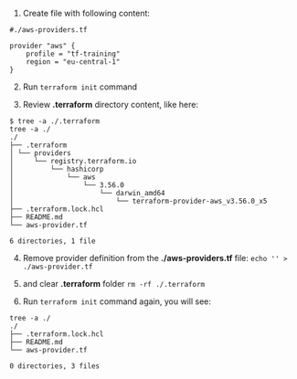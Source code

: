 1. Create file with following content:
````
#./aws-providers.tf

provider "aws" {
    profile = "tf-training"
    region = "eu-central-1"
}
````
2. Run `terraform init` command

3. Review **.terraform** directory content, like here:
````
$ tree -a ./.terraform
tree -a ./
./
├── .terraform
│ └── providers
│     └── registry.terraform.io
│         └── hashicorp
│             └── aws
│                 └── 3.56.0
│                     └── darwin_amd64
│                         └── terraform-provider-aws_v3.56.0_x5
├── .terraform.lock.hcl
├── README.md
└── aws-provider.tf

6 directories, 1 file
````

4. Remove provider definition from the **./aws-providers.tf** file:
    `echo '' > ./aws-provider.tf`
   
5. and clear **.terraform** folder
   `rm -rf ./.terraform`

6. Run `terraform init` command again, you will see:
````
tree -a ./
./
├── .terraform.lock.hcl
├── README.md
└── aws-provider.tf

0 directories, 3 files
````